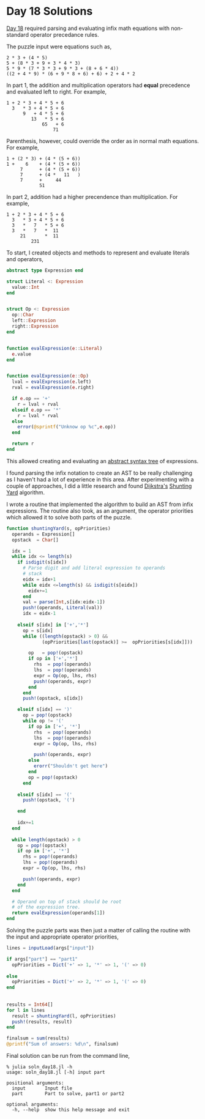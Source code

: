 # Day 18 Solutions

[Day 18](https://adventofcode.com/2020/day/17) required parsing and evaluating infix
math equations with non-standard operator precedance rules. 

The puzzle input were equations such as,

```
2 * 3 + (4 * 5)
5 + (8 * 3 + 9 + 3 * 4 * 3)
5 * 9 * (7 * 3 * 3 + 9 * 3 + (8 + 6 * 4))
((2 + 4 * 9) * (6 + 9 * 8 + 6) + 6) + 2 + 4 * 2
```

In part 1, the addition and multiplication operators had **equal** precedence
and evaluated left to right. For example, 

```
1 + 2 * 3 + 4 * 5 + 6
  3   * 3 + 4 * 5 + 6
      9   + 4 * 5 + 6
         13   * 5 + 6
             65   + 6
                 71
```

Parenthesis, however, could override the order as in normal math
equations. For example, 

```
1 + (2 * 3) + (4 * (5 + 6))
1 +    6    + (4 * (5 + 6))
     7      + (4 * (5 + 6))
     7      + (4 *   11   )
     7      +     44
            51
```

In part 2, addition had a higher precendence than multiplication. For example, 

```
1 + 2 * 3 + 4 * 5 + 6
  3   * 3 + 4 * 5 + 6
  3   *   7   * 5 + 6
  3   *   7   *  11
     21       *  11
         231
```

To start, I created objects and methods to represent and evaluate literals and operators,

```julia
abstract type Expression end

struct Literal <: Expression
  value::Int
end


struct Op <: Expression
  op::Char
  left::Expression
  right::Expression
end


function evalExpression(e::Literal)
  e.value
end


function evalExpression(e::Op)
  lval = evalExpression(e.left)
  rval = evalExpression(e.right)

  if e.op == '+'
    r = lval + rval
  elseif e.op == '*'
    r = lval * rval
  else
    error(@sprintf("Unknow op %c",e.op))
  end

  return r
end
```


This allowed creating and evaluating an 
[abstract syntax tree](https://en.wikipedia.org/wiki/Abstract_syntax_tree)
of expressions.

I found parsing the infix notation to create an AST to be really
challenging as I haven't had a lot of experience in this area. After
experimenting with a couple of approaches, I did a little research and
found [Dijkstra's](https://en.wikipedia.org/wiki/Edsger_W._Dijkstra)
[Shunting Yard](https://en.wikipedia.org/wiki/Shunting-yard_algorithm)
algorithm.

I wrote a routine that implemented the algorithm to build an AST from
infix expressions. The routine also took, as an argument, the operator priorities
which allowed it to solve both parts of the puzzle. 

```julia
function shuntingYard(s, opPriorities)
  operands = Expression[]
  opstack  = Char[]

  idx = 1
  while idx <= length(s)
    if isdigit(s[idx])
      # Parse digit and add literal expression to operands
      # stack
      eidx = idx+1
      while eidx <=length(s) && isdigit(s[eidx])
        eidx+=1
      end
      val = parse(Int,s[idx:eidx-1])
      push!(operands, Literal(val))
      idx = eidx-1
      
    elseif s[idx] in ['+','*']
      op = s[idx]
      while ((length(opstack) > 0) &&
             (opPriorities[last(opstack)] >=  opPriorities[s[idx]]))

        op   = pop!(opstack)
        if op in ['+','*']
          rhs  = pop!(operands)
          lhs  = pop!(operands)       
          expr = Op(op, lhs, rhs)
          push!(operands, expr)
        end        
      end
      push!(opstack, s[idx])

    elseif s[idx] == ')'
      op = pop!(opstack) 
      while op != '(' 
        if op in ['+', '*']
          rhs  = pop!(operands)
          lhs  = pop!(operands)
          expr = Op(op, lhs, rhs)

          push!(operands, expr)
        else
          erorr("Shouldn't get here")
        end
        op = pop!(opstack) 
      end      
      
    elseif s[idx] == '('
      push!(opstack, '(')

    end
    
    idx+=1
  end
  
  while length(opstack) > 0
    op = pop!(opstack)    
    if op in ['+', '*']
      rhs = pop!(operands)
      lhs = pop!(operands)
      expr = Op(op, lhs, rhs)

      push!(operands, expr)
    end
  end

  # Operand on top of stack should be root
  # of the expression tree.
  return evalExpression(operands[1])
end
```

Solving the puzzle parts was then just a matter of calling the routine
with the input and appropriate operator priorities,

```julia
lines = inputLoad(args["input"])

if args["part"] == "part1"
  opPriorities = Dict('+' => 1, '*' => 1, '(' => 0)
    
else
  opPriorities = Dict('+' => 2, '*' => 1, '(' => 0)
end
  
  
results = Int64[]
for l in lines  
  result = shuntingYard(l, opPriorities)      
  push!(results, result)
end

finalsum = sum(results)
@printf("Sum of answers: %d\n", finalsum)
```

Final solution can be run from the command line,

```
% julia soln_day18.jl -h
usage: soln_day18.jl [-h] input part

positional arguments:
  input       Input file
  part        Part to solve, part1 or part2

optional arguments:
  -h, --help  show this help message and exit
```
